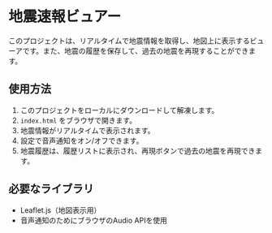 
# 地震速報ビュアー

このプロジェクトは、リアルタイムで地震情報を取得し、地図上に表示するビューアです。また、地震の履歴を保存して、過去の地震を再現することができます。

## 使用方法

1. このプロジェクトをローカルにダウンロードして解凍します。
2. `index.html` をブラウザで開きます。
3. 地震情報がリアルタイムで表示されます。
4. 設定で音声通知をオン/オフできます。
5. 地震履歴は、履歴リストに表示され、再現ボタンで過去の地震を再現できます。

## 必要なライブラリ

- Leaflet.js（地図表示用）
- 音声通知のためにブラウザのAudio APIを使用

